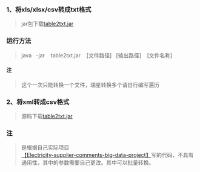 ### 1、将xls/xlsx/csv转成txt格式
>jar包下载[table2txt.jar](https://github.com/jChanJi/dataFilter/tree/master/table2txt)
### 运行方法
>java &nbsp;&nbsp;-jar  &nbsp;&nbsp;  table2txt.jar  &nbsp;&nbsp;  [文件路径]    &nbsp;&nbsp;[输出路径]  &nbsp;&nbsp;  [文件名称]

#### 注
>这个一次只能转换一个文件，瑞星转换多个请自行编写遍历

### 2、将xml转成csv格式
>源码下载[table2txt.jar](https://github.com/jChanJi/dataFilter/tree/master/xml2csv)

### 注
>是根据自己实际项目[【Electricity-supplier-comments-big-data-project】](https://github.com/jChanJi/Electricity-supplier-comments-big-data-project)写的代码，不具有通用性，其中的参数需要自己更改。其中可以批量转换。